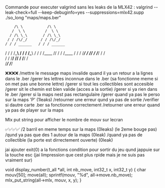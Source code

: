 Commande pour executer valgrind sans les leaks de la MLX42 : valgrind --leak-check=full --keep-debuginfo=yes --suppressions=mlx42.supp ./so_long "maps/maps.ber"


		/\ \           /\ \ 	
	   /  \ \         /  \ \ 	
	  / /\ \_\       / /\ \_\	
	 / / /\/_/      / / /\/_/	
	/ / / ______   / / / ______  
   / / / /\_____\ / / / /\_____\ 
  / / /  \/____ // / /  \/____ / 
 / / /_____/ / // / /_____/ / /  
/ / /______\/ // / /______\/ /   
\/___________/ \/___________/



❌❌❌❌
/mettre le message maps invalide quand il ya un retour a la lignes dans le .ber 
/gerer les lettres inconnue dans le .ber (sa fonctionne meme si on met pas une bonne lettre)
/gerer si tout les collectibles sont accesible 
/gerer sit le chemin est bien valide (acces a la sortie)
/gerer si ya rien dans le .ber
/gerer si la maps nest pas rectangulaire
/gerer quand ya pas le perso sur la maps 'P' (1leaks)
/retourner une erreur qund ya pas de sortie 
/verifier si dautre carte .ber sa fonctionne correctement
/retourner une erreur quand ya pas de player sur la maps




Mlx put string pour afficher le nombre de mouv sur lecran




✅✅✅✅
/2 barril en meme temps sur la maps (0leaks) (le 2eme bouge pas)
/qund ya pas que des 1 autour de la maps (0leak)
/quand ya pas de collectible (la porte est dirrectement ouverte) (0leak)




jai ajouter exit(0) a la fonctions condition pour sortir du jeu qund jappuie sur la touche esc (jai limpression que cest plus rpide mais je ne suis pas vraiment sur)





void	display_number(t_all *all, int nb_move, int32_t x, int32_t y)
{
	char mouv[50];
	move(all);
	sprintf(mouv, "%d", all->move.nb_move);
	mlx_put_string(all->mlx, mouv, x, y);
}
